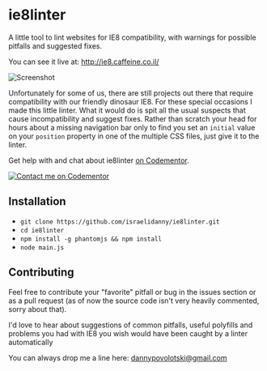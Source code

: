 # ie8linter
A little tool to lint websites for IE8 compatibility, with warnings for possible pitfalls and suggested fixes.

You can see it live at:
http://ie8.caffeine.co.il/

![Screenshot](https://raw.githubusercontent.com/israelidanny/ie8linter/master/screenshot.png)

Unfortunately for some of us, there are still projects out there that require compatibility with our friendly dinosaur IE8. For these special occasions I made this little linter. What it would do is spit all the usual suspects that cause incompatibility and suggest fixes. Rather than scratch your head for hours about a missing navigation bar only to find you set an `initial` value on your `position` property in one of the multiple CSS files, just give it to the linter.

Get help with and chat about ie8linter [on Codementor](https://www.codementor.io/danny).

[![Contact me on Codementor](https://cdn.codementor.io/badges/contact_me_github.svg)](https://www.codementor.io/danny)

## Installation
- `git clone https://github.com/israelidanny/ie8linter.git`
- `cd ie8linter`
- `npm install -g phantomjs && npm install`
- `node main.js`

## Contributing
Feel free to contribute your "favorite" pitfall or bug in the issues section or as a pull request (as of now the source code isn't very heavily commented, sorry about that).

I'd love to hear about suggestions of common pitfalls, useful polyfills and problems you had with IE8 you wish would have been caught by a linter automatically

You can always drop me a line here:
dannypovolotski@gmail.com
